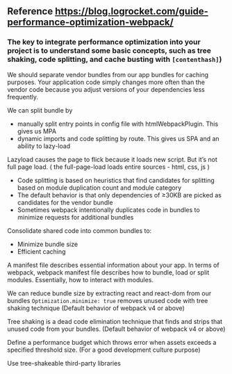 ## Reference https://blog.logrocket.com/guide-performance-optimization-webpack/

### The key to integrate performance optimization into your project is to understand some basic concepts, such as tree shaking, code splitting, and cache busting with `[contenthash]`)

We should separate vendor bundles from our app bundles for caching purposes. Your application code simply changes more often than the vendor code because you adjust versions of your dependencies less frequently.

We can split bundle by

- manually split entry points in config file with htmlWebpackPlugin. This gives us MPA
- dynamic imports and code splitting by route. This gives us SPA and an ability to lazy-load

Lazyload causes the page to flick because it loads new script. But it’s not full page load. ( the full-page-load loads entire sources - html, css, js )

- Code splitting is based on heuristics that find candidates for splitting based on module duplication count and module category
- The default behavior is that only dependencies of ≥30KB are picked as candidates for the vendor bundle
- Sometimes webpack intentionally duplicates code in bundles to minimize requests for additional bundles

Consolidate shared code into common bundles to:

- Minimize bundle size
- Efficient caching

A manifest file describes essential information about your app. In terms of webpack, webpack manifest file describes how to bundle, load or split modules. Essentially, how to interact with modules.

We can reduce bundle size by extracting react and react-dom from our bundles
`Optimization.minimize: true` removes unused code with tree shaking technique (Default behavior of webpack v4 or above)

Tree shaking is a dead code elimination technique that finds and strips that unused code from your bundles. (Default behavior of webpack v4 or above)

Define a performance budget which throws error when assets exceeds a specified threshold size. (For a good development culture purpose)

Use tree-shakeable third-party libraries
